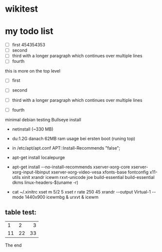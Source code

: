 wikitest
========

# my todo list

  - [ ] first 454354353
  - [ ] second
  - [ ] third with a longer paragraph 
        which continues
        over multiple lines
  - [ ] fourth

this is more on the top level

- [ ] first
- [ ] second
- [ ] third with a longer paragraph 
      which continues
      over multiple lines
- [ ] fourth


minimal debian testing Bullseye install
  - netinstall (~330 MB)
  - du:1.2G danach 62MB ram usage bei ersten boot (runing top)
  - in  /etc/apt/apt.conf   APT::Install-Recommends "false";
  - apt-get install localepurge 
  - apt-get install --no-install-recommends xserver-xorg-core xserver-xorg-input-libinput xserver-xorg-video-vesa xfonts-base fontconfig x11-utils xinit xrandr 
                     icewm  rxvt-unicode joe build-essential build-essential dkms linux-headers-$(uname -r)
 
    
    
  - cat ~/.xinitrc
    xset m 5/2 5
    xset r rate 250 45
    xrandr --output Virtual-1 --mode 1440x900
    icewmbg &
    urxvt &
    icewm
    
   
  
table test:
---


||||
|---|---|---:|
| 1   | 2   | 3     |
| 11  | 22  | 33    |


The end

